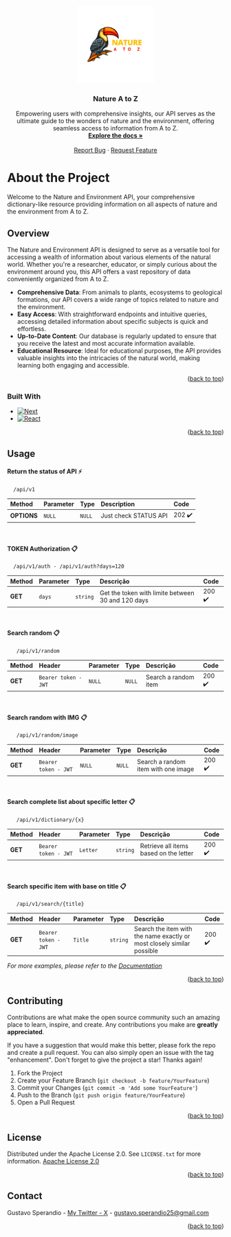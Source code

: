 <a name="readme-top"></a>

<!-- PROJECT LOGO -->
<br />
<div align="center">
  <a href="https://github.com/gusperandio/natureatoz">
    <img src="public/logo.png" alt="Logo" width="180" height="180">
  </a>

  <h3 align="center">Nature A to Z</h3>

  <p align="center">
    Empowering users with comprehensive insights, our API serves as the ultimate guide to the wonders of nature and the environment, offering seamless access to information from A to Z.
    <br />
    <a href="https://natureatoz.com.br/docs"><strong>Explore the docs »</strong></a>
    <br />
    <br />
    <a href="https://github.com/gusperandio/natureatoz/issues">Report Bug</a>
    ·
    <a href="https://github.com/gusperandio/natureatoz/issues">Request Feature</a>
  </p>
</div>

<!-- ABOUT THE PROJECT -->

# About the Project

Welcome to the Nature and Environment API, your comprehensive dictionary-like resource providing information on all aspects of nature and the environment from A to Z.

## Overview

The Nature and Environment API is designed to serve as a versatile tool for accessing a wealth of information about various elements of the natural world. Whether you're a researcher, educator, or simply curious about the environment around you, this API offers a vast repository of data conveniently organized from A to Z.

- **Comprehensive Data**: From animals to plants, ecosystems to geological formations, our API covers a wide range of topics related to nature and the environment.
- **Easy Access**: With straightforward endpoints and intuitive queries, accessing detailed information about specific subjects is quick and effortless.
- **Up-to-Date Content**: Our database is regularly updated to ensure that you receive the latest and most accurate information available.
- **Educational Resource**: Ideal for educational purposes, the API provides valuable insights into the intricacies of the natural world, making learning both engaging and accessible.

<p align="right">(<a href="#readme-top">back to top</a>)</p>

### Built With

- [![Next][Next.js]][Next-url]
- [![React][React.js]][React-url]

<p align="right">(<a href="#readme-top">back to top</a>)</p>

## Usage

#### Return the status of API ⚡

```code
  /api/v1
```

| Method      | Parameter | Type   | Description           | Code   |
| :---------- | :-------- | :----- | :-------------------- | :----- |
| **OPTIONS** | `NULL`    | `NULL` | Just check STATUS API | 202 ✔️ |

<br />

#### TOKEN Authorization 📋

```code
  /api/v1/auth - /api/v1/auth?days=120
```

| Method  | Parameter | Type     | Descrição                                         | Code   |
| :------ | :-------- | :------- | :------------------------------------------------ | :----- |
| **GET** | `days`    | `string` | Get the token with limite between 30 and 120 days | 200 ✔️ |

<br />

#### Search random 📋

```code
   /api/v1/random
```

| Method  | Header               | Parameter | Type   | Descrição            | Code   |
| :------ | :------------------- | :-------- | :----- | :------------------- | :----- |
| **GET** | `Bearer token - JWT` | `NULL`    | `NULL` | Search a random item | 200 ✔️ |

<br />

#### Search random with IMG 📋

```code
   /api/v1/random/image
```

| Method  | Header               | Parameter | Type   | Descrição                           | Code   |
| :------ | :------------------- | :-------- | :----- | :---------------------------------- | :----- |
| **GET** | `Bearer token - JWT` | `NULL`    | `NULL` | Search a random item with one image | 200 ✔️ |

<br />

#### Search complete list about specific letter 📋

```http
   /api/v1/dictionary/{x}
```

| Method  | Header               | Parameter | Type     | Descrição                              | Code   |
| :------ | :------------------- | :-------- | :------- | :------------------------------------- | :----- |
| **GET** | `Bearer token - JWT` | `Letter`  | `string` | Retrieve all items based on the letter | 200 ✔️ |

<br />

#### Search specific item with base on title 📋

```code
   /api/v1/search/{title}
```

| Method  | Header               | Parameter | Type     | Descrição                                                              | Code   |
| :------ | :------------------- | :-------- | :------- | :--------------------------------------------------------------------- | :----- |
| **GET** | `Bearer token - JWT` | `Title`   | `string` | Search the item with the name exactly or most closely similar possible | 200 ✔️ |

_For more examples, please refer to the [Documentation](https://natureatoz.com.br/docs)_

<p align="right">(<a href="#readme-top">back to top</a>)</p>

## Contributing

Contributions are what make the open source community such an amazing place to learn, inspire, and create. Any contributions you make are **greatly appreciated**.

If you have a suggestion that would make this better, please fork the repo and create a pull request. You can also simply open an issue with the tag "enhancement".
Don't forget to give the project a star! Thanks again!

1. Fork the Project
2. Create your Feature Branch (`git checkout -b feature/YourFeature`)
3. Commit your Changes (`git commit -m 'Add some YourFeature'`)
4. Push to the Branch (`git push origin feature/YourFeature`)
5. Open a Pull Request

<p align="right">(<a href="#readme-top">back to top</a>)</p>

## License

Distributed under the Apache License 2.0. See `LICENSE.txt` for more information.
[Apache License 2.0](https://github.com/gusperandio/natureatoz/blob/main/LICENSE)

<p align="right">(<a href="#readme-top">back to top</a>)</p>

## Contact

Gustavo Sperandio - [My Twitter - X](https://twitter.com/pumpmalone) - gustavo.sperandio25@gmail.com

<p align="right">(<a href="#readme-top">back to top</a>)</p>

[Next.js]: https://img.shields.io/badge/next.js-000000?style=for-the-badge&logo=nextdotjs&logoColor=white
[Next-url]: https://nextjs.org/
[React.js]: https://img.shields.io/badge/React-20232A?style=for-the-badge&logo=react&logoColor=61DAFB
[React-url]: https://reactjs.org/
